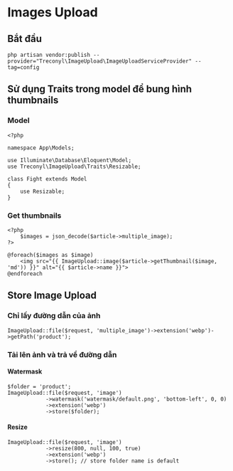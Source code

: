 # Images Upload
## Bắt đầu
```
php artisan vendor:publish --provider="Treconyl\ImageUpload\ImageUploadServiceProvider" --tag=config
```


## Sử dụng Traits trong model để bung hình thumbnails
### Model
```
<?php

namespace App\Models;

use Illuminate\Database\Eloquent\Model;
use Treconyl\ImageUpload\Traits\Resizable;

class Fight extends Model
{
    use Resizable;
}
```

### Get thumbnails
```
<?php
    $images = json_decode($article->multiple_image);
?>

@foreach($images as $image)
    <img src="{{ ImageUpload::image($article->getThumbnail($image, 'md')) }}" alt="{{ $article->name }}">
@endforeach
```
## Store Image Upload
### Chỉ lấy đường dẫn của ảnh
```
ImageUpload::file($request, 'multiple_image')->extension('webp')->getPath('product');
```
### Tải lên ảnh và trả về đường dẫn
#### Watermask
```
$folder = 'product';
ImageUpload::file($request, 'image')
            ->watermask('watermask/default.png', 'bottom-left', 0, 0)
            ->extension('webp')
            ->store($folder);
```
#### Resize
```
ImageUpload::file($request, 'image')
            ->resize(800, null, 100, true)
            ->extension('webp')
            ->store(); // store folder name is default
```
